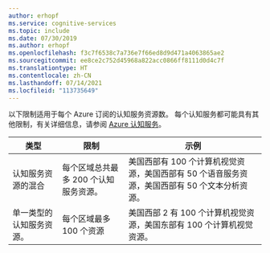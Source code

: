 ```yaml
---
author: erhopf
ms.service: cognitive-services
ms.topic: include
ms.date: 07/30/2019
ms.author: erhopf
ms.openlocfilehash: f3c7f6538c7a736e7f66ed8d9d471a4063865ae2
ms.sourcegitcommit: ee8ce2c752d45968a822acc0866ff8111d0d4c7f
ms.translationtype: HT
ms.contentlocale: zh-CN
ms.lasthandoff: 07/14/2021
ms.locfileid: "113735649"
---
```

以下限制适用于每个 Azure 订阅的认知服务资源数。 每个认知服务都可能具有其他限制，有关详细信息，请参阅 [Azure 认知服务](../articles/cognitive-services/index.yml)。

| 类型 | 限制 | 示例 |
|------|-------|---------|
| 认知服务资源的混合 | 每个区域总共最多 200 个认知服务资源。 | 美国西部有 100 个计算机视觉资源，美国西部有 50 个语音服务资源，美国西部有 50 个文本分析资源。 |
| 单一类型的认知服务资源。 | 每个区域最多 100 个资源 | 美国西部 2 有 100 个计算机视觉资源，美国东部有 100 个计算机视觉资源。 |